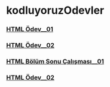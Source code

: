 # kodluyoruzOdevler

### [HTML Ödev\_\_01](https://coderkc.github.io/kodluyoruzOdevler/html-odev1/)

### [HTML Ödev\_\_02](https://coderkc.github.io/kodluyoruzOdevler/html-odev2/)

### [HTML Bölüm Sonu Çalışması\_\_01](https://coderkc.github.io/kodluyoruzOdevler/html-bolumSonuCalismasi)

### [HTML Ödev\_\_02](https://coderkc.github.io/kodluyoruzOdevler/html-odev3/)
